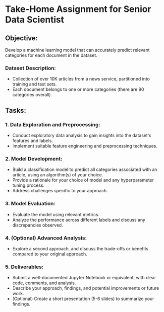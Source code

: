 # Take-Home Assignment for Senior Data Scientist

## Objective:

Develop a machine learning model that can accurately predict relevant categories for each document in the dataset.

### Dataset Description:

- Collection of over 10K articles from a news service, partitioned into training and test sets. 
- Each document belongs to one or more categories (there are 90 categories overall). 

## Tasks:

### 1. Data Exploration and Preprocessing:

- Conduct exploratory data analysis to gain insights into the dataset's features and labels.
- Implement suitable feature engineering and preprocessing techniques.

### 2. Model Development:

- Build a classification model to predict all categories associated with an article, using an algorithm(s) of your choice.
- Provide a rationale for your choice of model and any hyperparameter tuning process.
- Address challenges specific to your approach.

### 3. Model Evaluation:

- Evaluate the model using relevant metrics.
- Analyze the performance across different labels and discuss any discrepancies observed.

### 4. (Optional) Advanced Analysis:

- Explore a second approach, and discuss the trade-offs or benefits compared to your original approach.

### 5. Deliverables:

- Submit a well-documented Jupyter Notebook or equivalent, with clear code, comments, and analysis.
- Describe your approach, findings, and potential improvements or future work.
- (Optional) Create a short presentation (5-6 slides) to summarize your findings. 
